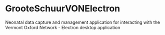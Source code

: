# GrooteSchuurVONElectron
Neonatal data capture and management application for interacting with the Vermont Oxford Network - Electron desktop application
